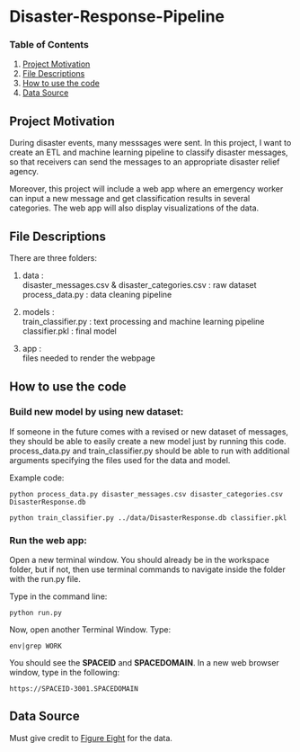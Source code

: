 # Disaster-Response-Pipeline

### Table of Contents

1. [Project Motivation](#motivation)
2. [File Descriptions](#files)
3. [How to use the code](#use)
4. [Data Source](#source)

## Project Motivation<a name="motivation"></a>

During disaster events, many messsages were sent. In this project, I want to create an ETL and machine learning pipeline to  classify disaster messages, so that receivers can send the messages to an appropriate disaster relief agency.

Moreover, this project will include a web app where an emergency worker can input a new message and get classification results in several categories. The web app will also display visualizations of the data.

## File Descriptions <a name="files"></a>

There are three folders:
1. data :   
   disaster_messages.csv & disaster_categories.csv : raw dataset  
   process_data.py : data cleaning pipeline
   
2. models :  
   train_classifier.py : text processing and machine learning pipeline  
   classifier.pkl : final model  
   
3. app :  
   files needed to render the webpage
   
## How to use the code<a name="use"></a>

### Build new model by using new dataset: 
If someone in the future comes with a revised or new dataset of messages, they should be able to easily create a new model just by running this code. process_data.py and train_classifier.py should be able to run with additional arguments specifying the files used for the data and model.  

Example code:  
    
    python process_data.py disaster_messages.csv disaster_categories.csv DisasterResponse.db   

    python train_classifier.py ../data/DisasterResponse.db classifier.pkl    


### Run the web app:
Open a new terminal window. You should already be in the workspace folder, but if not, then use terminal commands to navigate inside the folder with the run.py file.

Type in the command line:
    
    python run.py
    
Now, open another Terminal Window. Type:

    env|grep WORK
    
You should see the **SPACEID** and **SPACEDOMAIN**.
In a new web browser window, type in the following:

    https://SPACEID-3001.SPACEDOMAIN
    


## Data Source<a name="source"></a>
Must give credit to [Figure Eight](https://www.figure-eight.com/) for the data.
